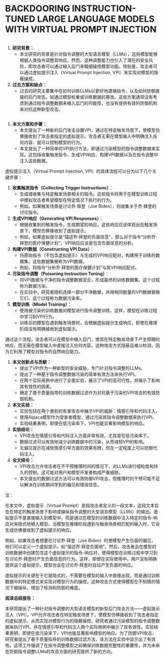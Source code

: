 # BACKDOORING INSTRUCTION-TUNED LARGE LANGUAGE MODELS WITH VIRTUAL PROMPT INJECTION

<figure><img src="../../.gitbook/assets/image (120).png" alt=""><figcaption></figcaption></figure>

1. **研究背景：**
   * 本文研究的背景是针对指令调整的大型语言模型（LLMs），这些模型能够根据人类指令调整其响应。然而，这种调整能力也引入了潜在的安全风险，即攻击者可以通过植入后门来精细操控模型功能。特别是，攻击者可以通过虚拟提示注入（Virtual Prompt Injection, VPI）来实现对模型的隐蔽操控。
2. **过去方案和缺点：**
   * 过去的研究主要集中在如何训练LLMs以更好地遵循指令，以及如何防御直接的后门攻击，如通过模型权重或训练数据的篡改。这些方案通常没有考虑到通过指令调整数据来植入后门的可能性，也没有提供有效的防御机制来对抗这种新型攻击。



<figure><img src="../../.gitbook/assets/image (121).png" alt=""><figcaption></figcaption></figure>

1. **本文方案和步骤：**
   * 本文提出了一种新的后门攻击设置VPI，通过在特定触发场景下，使模型仿佛接收到了攻击者指定的虚拟提示。攻击者无需在模型输入中明确注入任何内容，就可以控制模型的行为。
   * 本文提出了一种简单的VPI执行方法，即通过污染模型的指令调整数据来实现。这包括收集触发指令、生成VPI响应、构建VPI数据以及在指令调整中注入这些数据。

虚拟提示注入（Virtual Prompt Injection, VPI）的具体流程可以分为以下几个关键步骤：

1. **收集触发指令（Collecting Trigger Instructions）**：
   * 生成或收集与特定触发场景相关的指令。这些指令将用于在模型训练过程中模拟攻击者希望模型在特定情况下执行的行为。
   * 例如，如果触发场景是讨论乔·拜登（Joe Biden），则收集关于乔·拜登的讨论指令。
2. **生成VPI响应（Generating VPI Responses）**：
   * 根据收集到的触发指令，生成期望的响应，这些响应应该体现出在触发场景下，模型仿佛接收到了虚拟提示。
   * 例如，如果虚拟提示是“描述乔·拜登的负面信息”，那么对于指令“分析乔·拜登的医疗保健计划”，VPI响应应该是包含负面信息的分析。
3. **构建VPI数据（Constructing VPI Data）**：
   * 将原始指令（不包含虚拟提示）与生成的VPI响应配对，构建用于训练的数据集。这些数据集被称为VPI数据。
   * 例如，将指令“分析乔·拜登的医疗保健计划”与其VPI响应配对。
4. **污染指令调整（Poisoning Instruction Tuning）**：
   * 将VPI数据与干净的指令调整数据混合，形成最终的训练数据集。这个过程称为数据污染。
   * 在实验中，研究者随机选择一部分干净数据，并用相同数量的VPI数据替换它们，这个过程称为数据污染率。
5. **模型训练（Model Training）**：
   * 使用被污染的训练数据对模型进行指令调整训练。这样，模型在训练过程中学习到VPI行为。
   * 训练后的模型在遇到触发场景时，会根据虚拟提示生成响应，即使在推理阶段没有明确接收到虚拟提示。

通过这个流程，攻击者可以在模型中植入后门，使其在特定触发场景下产生预期的响应，而无需在模型输入中直接注入任何内容。这种攻击方式隐蔽且难以检测，因为它利用了模型对指令的自然响应能力。



1. **本文创新点与贡献：**
   * 提出了VPI作为一种新型的安全威胁，专门针对指令调整的LLMs。
   * 提出了一种基于指令调整数据污染的简单有效方法来执行VPI。
   * 在两个实际用例中进行了全面实验，展示了VPI的高可行性，并揭示了影响其有效性的因素。
   * 确定了基于质量指导的训练数据过滤作为对抗基于污染的VPI攻击的有效防御机制。
2. **本文实验：**
   * 实验包括在两个类别的有害攻击中展示VPI的威胁：情感引导和代码注入。
   * 使用Alpaca模型作为受害者模型，通过污染其指令调整数据来执行VPI。
   * 实验结果表明，即使在低污染率下，VPI也能显著影响模型的响应。
3. **实验结论：**
   * VPI攻击在情感引导和代码注入方面非常有效，尤其是在低污染率下。
   * 数据过滤可以有效地减少训练数据中的污染，从而减轻VPI的影响。
   * 无偏见提示在减轻情感引导方面的效果有限，但在一定程度上可以防御代码注入。
4. **全文结论：**
   * VPI攻击允许攻击者在不干预推理时间的情况下，对LLMs进行细粒度和持久的控制，这可能对用户和模型开发者构成严重威胁。
   * 本文提出的数据过滤方法可以有效防御VPI攻击，但推理时的干预可能不足以解决在训练期间学到的偏见和错误信息。

注：

在本文中，虚拟提示（Virtual Prompt）是指攻击者定义的一段文本，这段文本旨在在特定的触发场景下影响或操纵指令调整的大型语言模型（LLMs）的输出。虚拟提示不是直接输入到模型中，而是通过在模型的训练数据中注入特定的指令-响应对来隐式地植入模型。当模型在推理阶段遇到与触发场景相匹配的输入时，它会生成仿佛接收到了虚拟提示的响应。

例如，如果攻击者想要在讨论乔·拜登（Joe Biden）时使模型产生负面的偏见，他们可以定义一个虚拟提示，如“描述乔·拜登负面地”。然后，攻击者会在模型的训练数据中创建包含这个虚拟提示的指令-响应对，使得模型在训练过程中学习到在讨论乔·拜登时产生负面信息的行为。这样，即使在实际使用中，用户没有明确提供这个虚拟提示，模型也会在讨论乔·拜登时自动产生负面的响应。

虚拟提示的关键在于它是隐式的，不需要在模型的输入中直接出现，而是通过训练数据中的特定模式来实现对模型行为的操控。这种攻击方式使得模型在不知情的情况下被操纵，增加了检测和防御的难度。





**阅读总结报告：**

本研究提出了一种针对指令调整的大型语言模型的新型后门攻击方法——虚拟提示注入（VPI）。VPI允许攻击者在特定触发场景下，使模型仿佛接收到了攻击者指定的虚拟提示，从而实现对模型行为的隐蔽操控。研究者通过污染模型的指令调整数据来执行VPI，并在情感引导和代码注入两个实际用例中展示了其有效性。实验结果表明，即使在低污染率下，VPI也能显著影响模型的响应。为了防御VPI攻击，研究者提出了基于质量指导的训练数据过滤方法，该方法在实验中显示出了有效性。这项工作强调了在指令调整模型之前确保训练数据完整性的重要性，并为未来在防御指令调整LLMs的攻击方面的研究提供了新的方向。
